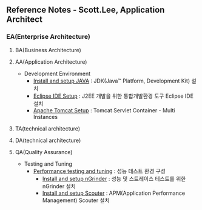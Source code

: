 ## Reference Notes - Scott.Lee, Application Architect

### EA(Enterprise Architecture)

1. BA(Business Architecture)

2. AA(Application Architecture)
   * Development Environment
      - [Install and setup JAVA](AA/install.n.setup.java.md) : JDK(Java™ Platform, Development Kit) 설치
      - [Eclipse IDE Setup](eclipse.ide.setup.md) : J2EE 개발을 위한 통합개발환경 도구 Eclipse IDE 설치
      - [Apache Tomcat Setup](apache.tomcat.setup.md) : Tomcat Servlet Container - Multi Instances

3. TA(technical architecture)

4. DA(technical architecture)

5. QA(Quality Assurance)
   * Testing and Tuning
      + [Performance testing and tuning](QA/performance.testing.and.tuning.md) : 성능 테스트 환경 구성
        - [Install and setup nGrinder](QA/install.n.setup.ngrinder.md) : 성능 및 스트레이스 테스트를 위한 nGrinder 설치
        - [Install and setup Scouter](QA/install.n.setup.scouter.md) : APM(Application Performance Management) Scouter 설치
